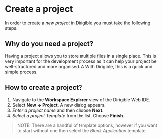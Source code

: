 # Create a project

In order to create a _new project_ in Dirigible you must take the following steps.

## Why do you need a project?

Having a project allows you to store multiple files in a single place. This is very important for the development process as it can help your project be well-structured and more organised. A With Dirigible, this is a quick and simple process.

## How to create a project?

1. Navigate to the **Workspace Explorer** view of the Dirigible Web IDE.
2. Select **New -> Project**. A new dialog appears.
3. _Enter a project name_ and then choose **Next**.
4. _Select a project Template_ from the list. Choose **Finish**.

  > NOTE: There are a handful of template options, however if you want to start without one then select the *Blank Application* template.
